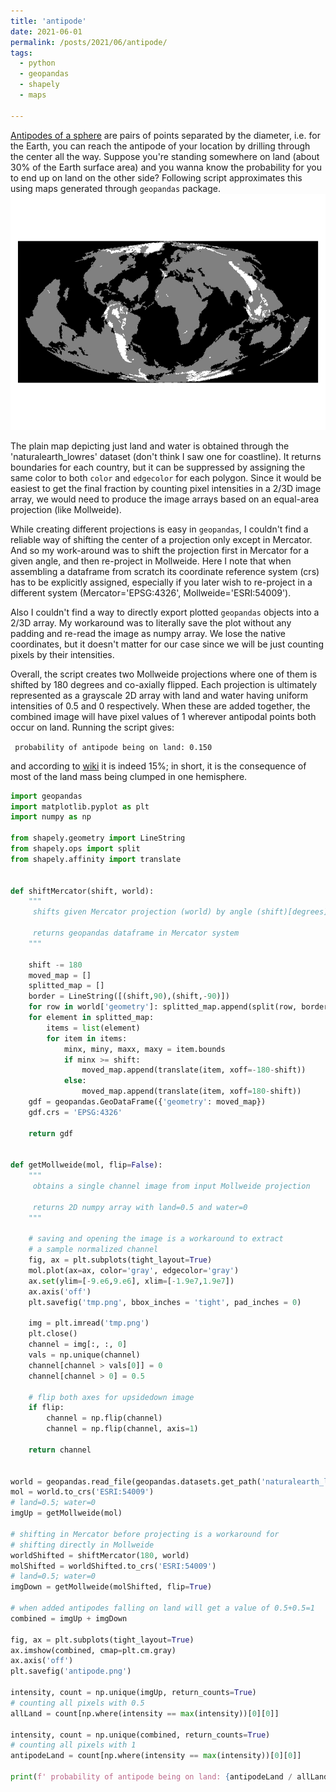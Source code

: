 ```yaml
---
title: 'antipode'
date: 2021-06-01
permalink: /posts/2021/06/antipode/
tags:
  - python
  - geopandas
  - shapely
  - maps

---
```


[Antipodes of a sphere](https://en.wikipedia.org/wiki/Antipodal_point) are pairs of points separated by the diameter, i.e. for the Earth, you can reach the antipode of your location by drilling through the center all the way. Suppose you're standing somewhere on land (about 30% of the Earth surface area) and you wanna know the probability for you to end up on land on the other side? Following script approximates this using maps generated through <code>geopandas</code> package.
![Antipodal points highlighted on Mollweide](/files/antipode.png)

The plain map depicting just land and water is obtained through the 'naturalearth_lowres' dataset (don't think I saw one for coastline). It returns boundaries for each country, but it can be suppressed by assigning the same color to both <code>color</code> and <code>edgecolor</code> for each polygon. Since it would be easiest to get the final fraction by counting pixel intensities in a 2/3D image array, we would need to produce the image arrays based on an equal-area projection (like Mollweide).

While creating different projections is easy in <code>geopandas</code>, I couldn't find a reliable way of shifting the center of a projection only except in Mercator. And so my work-around was to shift the projection first in Mercator for a given angle, and then re-project in Mollweide. Here I note that when assembling a dataframe from scratch its coordinate reference system (crs) has to be explicitly assigned, especially if you later wish to re-project in a different system (Mercator='EPSG:4326', Mollweide='ESRI:54009').

Also I couldn't find a way to directly export plotted <code>geopandas</code> objects into a 2/3D array. My workaround was to literally save the plot without any padding and re-read the image as numpy array. We lose the native coordinates, but it doesn't matter for our case since we will be just counting pixels by their intensities.

Overall, the script creates two Mollweide projections where one of them is shifted by 180 degrees and co-axially flipped. Each projection is ultimately represented as a grayscale 2D array with land and water having uniform intensities of 0.5 and 0 respectively. When these are added together, the combined image will have pixel values of 1 wherever antipodal points both occur on land. Running the script gives:

<code> probability of antipode being on land: 0.150</code>

and according to [wiki](https://en.wikipedia.org/wiki/Antipodes) it is indeed 15%; in short, it is the consequence of most of the land mass being clumped in one hemisphere.



```python
import geopandas
import matplotlib.pyplot as plt
import numpy as np

from shapely.geometry import LineString
from shapely.ops import split
from shapely.affinity import translate


def shiftMercator(shift, world):
    """
     shifts given Mercator projection (world) by angle (shift)[degrees]

     returns geopandas dataframe in Mercator system
    """

    shift -= 180
    moved_map = []
    splitted_map = []
    border = LineString([(shift,90),(shift,-90)])
    for row in world['geometry']: splitted_map.append(split(row, border))
    for element in splitted_map:
        items = list(element)
        for item in items:
            minx, miny, maxx, maxy = item.bounds
            if minx >= shift:
                moved_map.append(translate(item, xoff=-180-shift))
            else:
                moved_map.append(translate(item, xoff=180-shift))
    gdf = geopandas.GeoDataFrame({'geometry': moved_map})
    gdf.crs = 'EPSG:4326'

    return gdf


def getMollweide(mol, flip=False):
    """
     obtains a single channel image from input Mollweide projection

     returns 2D numpy array with land=0.5 and water=0
    """

    # saving and opening the image is a workaround to extract
    # a sample normalized channel
    fig, ax = plt.subplots(tight_layout=True)
    mol.plot(ax=ax, color='gray', edgecolor='gray')
    ax.set(ylim=[-9.e6,9.e6], xlim=[-1.9e7,1.9e7])
    ax.axis('off')
    plt.savefig('tmp.png', bbox_inches = 'tight', pad_inches = 0)

    img = plt.imread('tmp.png')
    plt.close()
    channel = img[:, :, 0]
    vals = np.unique(channel)
    channel[channel > vals[0]] = 0
    channel[channel > 0] = 0.5

    # flip both axes for upsidedown image
    if flip:
        channel = np.flip(channel)
        channel = np.flip(channel, axis=1)

    return channel


world = geopandas.read_file(geopandas.datasets.get_path('naturalearth_lowres'))
mol = world.to_crs('ESRI:54009')
# land=0.5; water=0
imgUp = getMollweide(mol)

# shifting in Mercator before projecting is a workaround for
# shifting directly in Mollweide
worldShifted = shiftMercator(180, world)
molShifted = worldShifted.to_crs('ESRI:54009')
# land=0.5; water=0
imgDown = getMollweide(molShifted, flip=True)

# when added antipodes falling on land will get a value of 0.5+0.5=1
combined = imgUp + imgDown

fig, ax = plt.subplots(tight_layout=True)
ax.imshow(combined, cmap=plt.cm.gray)
ax.axis('off')
plt.savefig('antipode.png')

intensity, count = np.unique(imgUp, return_counts=True)
# counting all pixels with 0.5
allLand = count[np.where(intensity == max(intensity))[0][0]]

intensity, count = np.unique(combined, return_counts=True)
# counting all pixels with 1
antipodeLand = count[np.where(intensity == max(intensity))[0][0]]

print(f' probability of antipode being on land: {antipodeLand / allLand :.3f}')
```
